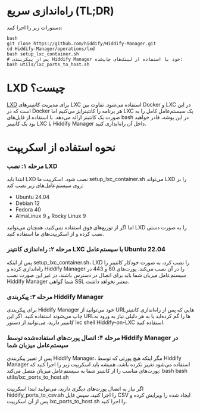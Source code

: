# راه‌اندازی سریع (TL;DR)
دستورات زیر را اجرا کنید:

```
bash
git clone https://github.com/hiddify/Hiddify-Manager.git
cd Hiddify-Manager/operations/lxd
bash setup_lxc_container.sh
# پس از پیکربندی Hiddify Manager خود با استفاده از لینک‌های چاپ‌شده:
bash utils/lxc_ports_to_host.sh
```

# LXD چیست؟

[LXD](https://canonical.com/lxd) برای مدیریت کانتینرهای LXC استفاده می‌شود. تفاوت بین Docker و LXC در این است که در Docker هر برنامه را کانتینرایز می‌کنیم اما LXC یک سیستم‌عامل کامل را به صورت یک کانتینر ارائه می‌دهد.
با استفاده از فایل‌های bash در این پوشه، قادر خواهید بود یک کانتینر LXC با Hiddify Manager داخل آن راه‌اندازی کنید.

# نحوه استفاده از اسکریپت
### مرحله ۱: نصب LXD
ابتدا باید LXD نصب شود. اسکریپت ما setup_lxc_container.sh می‌تواند LXD را بر روی سیستم‌عامل‌های زیر نصب کند:

* Ubuntu 24.04
* Debian 12
* Fedora 40
* AlmaLinux 9 و Rocky Linux 9

اما اگر از توزیع‌های فوق استفاده نمی‌کنید، همچنان می‌توانید LXD را به صورت دستی نصب کرده و از اسکریپت‌های ما استفاده کنید.

### مرحله ۲: راه‌اندازی کانتینر LXC با سیستم‌عامل Ubuntu 22.04
پس از اینکه setup_lxc_container.sh، LXD را نصب کرد، به صورت خودکار کانتینر را راه‌اندازی کرده و Hiddify Manager را در آن نصب می‌کند.
پورت‌های 80 و 443 در سیستم‌عامل میزبان شما باید برای اتصال در دسترس باشند، در غیر این صورت نصب Hiddify Manager شما گواهی SSL معتبر نخواهد داشت.

### مرحله ۳: پیکربندی Hiddify Manager
برای پیکربندی Hiddify Manager خود می‌توانید از URLهایی که پس از راه‌اندازی کانتینر چاپ می‌شوند استفاده کنید. اگر این URLها را گم کرده‌اید یا به هر دلیلی نیاز به ورود به کانتینر دارید، می‌توانید از دستور lxc shell Hiddify-on-LXC استفاده کنید.

### مرحله ۴: اتصال پورت‌های استفاده‌شده توسط Hiddify Manager در سیستم‌عامل میزبان شما
پس از تغییر پیکربندی Hiddify Manager، مگر اینکه هیچ پورتی که توسط Hiddify Manager استفاده می‌شود تغییر نکرده باشد، همیشه باید اسکریپت زیر را اجرا کنید که پورت‌های مناسب را از کانتینر شما به سیستم‌عامل میزبان متصل می‌کند:
bash
bash utils/lxc_ports_to_host.sh

اگر نیاز به اتصال پورت‌های دیگری دارید، می‌توانید ابتدا اسکریپت hiddify_ports_to_csv.sh را اجرا کنید، سپس فایل CSV ایجاد شده را ویرایش کرده و پس از آن اسکریپت lxc_ports_to_host.sh را اجرا کنید.

